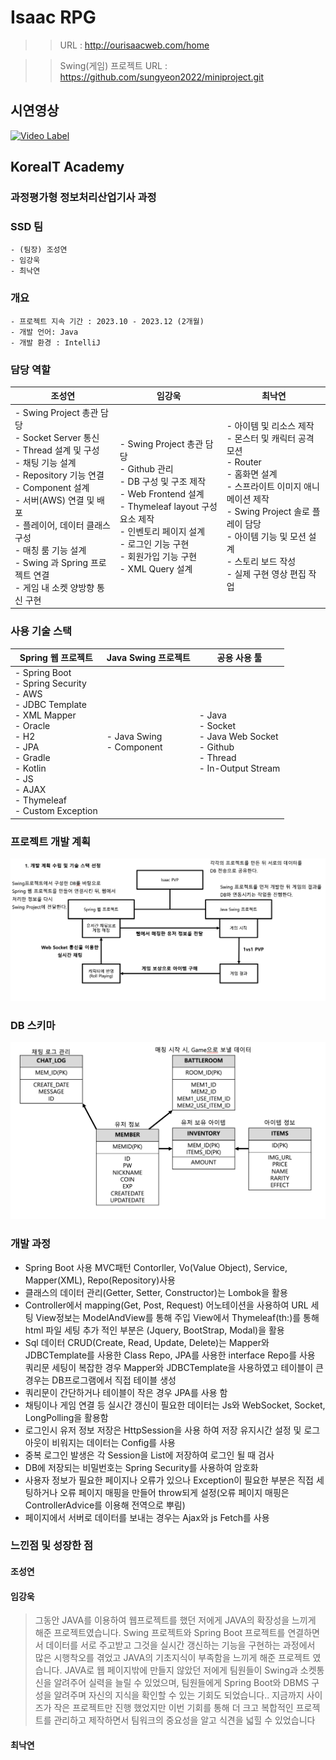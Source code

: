 # Isaac RPG
>> URL : http://ourisaacweb.com/home


>> Swing(게임) 프로젝트 URL : https://github.com/sungyeon2022/miniproject.git
## 시연영상

[![Video Label](http://img.youtube.com/vi/JFvctJiDEds/0.jpg)](https://www.youtube.com/watch?v=JFvctJiDEds)



<h2> KoreaIT Academy</h2>
<h3> 과정평가형 정보처리산업기사 과정</h3>

### SSD 팀 
    - (팀장) 조성연
    - 임강욱
    - 최낙연

### 개요
    - 프로젝트 지속 기간 : 2023.10 - 2023.12 (2개월)
    - 개발 언어: Java
    - 개발 환경 : IntelliJ
    
### 담당 역할
| 조성연                                                                                                                                                                                                                                           | 임강욱                                                                                                                                                                                    | 최낙연                                                                                                                                                                             |
|-----------------------------------------------------------------------------------------------------------------------------------------------------------------------------------------------------------------------------------------------|----------------------------------------------------------------------------------------------------------------------------------------------------------------------------------------|---------------------------------------------------------------------------------------------------------------------------------------------------------------------------------|
| - Swing Project 총관 담당<br/>- Socket Server 통신<br/>- Thread 설계 및 구성<br/>- 채팅 기능 설계<br/>- Repository 기능 연결<br/>- Component 설계<br/>- 서버(AWS) 연결 및 배포<br/>- 플레이어, 데이터 클래스 구성<br/>- 매칭 룸 기능 설계<br/>- Swing 과 Spring 프로젝트 연결<br/>- 게임 내 소켓 양방향 통신 구현 | - Swing Project 총관 담당<br/>- Github 관리<br/>- DB 구성 및 구조 제작<br/>- Web Frontend 설계 <br/>- Thymeleaf layout 구성요소 제작<br/> - 인벤토리 페이지 설계<br/>- 로그인 기능 구현<br/>- 회원가입 기능 구현<br/>- XML Query 설계 | - 아이템 및 리소스 제작<br/>- 몬스터 및 캐릭터 공격 모션<br/>- Router<br/>- 홈화면 설계<br/>- 스프라이트 이미지 애니메이션 제작<br/>- Swing Project 솔로 플레이 담당<br/>- 아이템 기능 및 모션 설계<br/>- 스토리 보드 작성<br/>- 실제 구현 영상 편집 작업 |

### 사용 기술 스택

|  Spring 웹 프로젝트                                                                                                                                                                                          | Java Swing 프로젝트              | 공용 사용 툴                                                                                    |
|---------------------------------------------------------------------------------------------------------------------------------------------------------------------------------------------------------|------------------------------|--------------------------------------------------------------------------------------------|
| - Spring Boot<br/>- Spring Security<br/>- AWS<br/>- JDBC Template<br/>- XML Mapper<br/>- Oracle<br/>- H2<br/>- JPA<br/>- Gradle<br/>- Kotlin<br/>- JS<br/>- AJAX<br/>- Thymeleaf<br/>- Custom Exception | - Java Swing<br/>- Component | - Java<br/>- Socket<br/>- Java Web Socket<br/>- Github<br/>- Thread<br/>- In-Output Stream |

### 프로젝트 개발 계획

<img src='RMimg2.png' alt='프로젝트 개발 계획'/>

### DB 스키마

<img src='RMimg1.png' alt="DB 스키마"/>

### 개발 과정 

- Spring Boot 사용 MVC패턴 Contorller, Vo(Value Object), Service, Mapper(XML), Repo(Repository)사용
- 클래스의 데이터 관리(Getter, Setter, Constructor)는 Lombok을 활용 
- Controller에서 mapping(Get, Post, Request) 어노테이션을 사용하여 URL 세팅 View정보는 ModelAndView를 통해 주입 View에서 Thymeleaf(th:)를 통해 html 파일 세팅 추가 적인 부분은 (Jquery, BootStrap, Modal)을 활용 
- Sql 데이터 CRUD(Create, Read, Update, Delete)는 Mapper와 JDBCTemplate를 사용한 Class Repo, JPA를 사용한 interface Repo를 사용 쿼리문 세팅이 복잡한 경우 Mapper와 JDBCTemplate을 사용하였고 테이블이 큰 경우는 DB프로그램에서 직접 테이블 생성 
- 쿼리문이 간단하거나 테이블이 작은 경우 JPA를 사용 함 
- 채팅이나 게임 연결 등 실시간 갱신이 필요한 데이터는 Js와 WebSocket, Socket, LongPolling을 활용함 
- 로그인시 유저 정보 저장은 HttpSession을 사용 하여 저장 유지시간 설정 및 로그아웃이 비워지는 데이터는 Config를 사용 
- 중복 로그인 발생은 각 Session을 List에 저장하여 로그인 될 때 검사 
- DB에 저장되는 비밀번호는 Spring Security를 사용하여 암호화 
- 사용자 정보가 필요한 페이지나 오류가 있으나 Exception이 필요한 부분은 직접 세팅하거나 오류 페이지 매핑을 만들어 throw되게 설정(오류 페이지 매핑은 ControllerAdvice를 이용해 전역으로 뿌림) 
- 페이지에서 서버로 데이터를 보내는 경우는 Ajax와 js Fetch를 사용

### 느낀점 및 성장한 점
#### 조성연
>
#### 임강욱
>그동안 JAVA를 이용하여 웹프로젝트를 했던 저에게 JAVA의 확장성을 느끼게 해준 프로젝트였습니다. Swing 프로젝트와 Spring Boot 프로젝트를 연결하면서 데이터를 서로 주고받고 그것을 실시간 갱신하는 기능을 구현하는 과정에서 많은 시행착오를 겪었고 JAVA의 기초지식이 부족함을 느끼게 해준 프로젝트 였습니다. JAVA로 웹 페이지밖에 만들지 않았던 저에게 팀원들이 Swing과 소켓통신을 알려주어 실력을 늘릴 수 있었으며, 팀원들에게 Spring Boot와 DBMS 구성을 알려주며 자신의 지식을 확인할 수 있는 기회도 되었습니다.. 지금까지 사이즈가 작은 프로젝트만 진행 했었지만 이번 기회를 통해 더 크고 복합적인 프로젝트를 관리하고 제작하면서 팀워크의 중요성을 알고 식견을 넓힐 수 있었습니다
#### 최낙연
>
